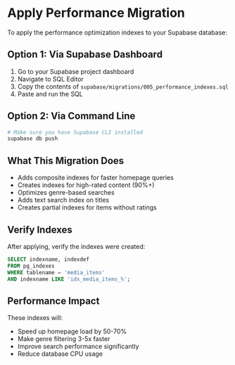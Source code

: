 # Apply Performance Migration

To apply the performance optimization indexes to your Supabase database:

## Option 1: Via Supabase Dashboard

1. Go to your Supabase project dashboard
2. Navigate to SQL Editor
3. Copy the contents of `supabase/migrations/005_performance_indexes.sql`
4. Paste and run the SQL

## Option 2: Via Command Line

```bash
# Make sure you have Supabase CLI installed
supabase db push
```

## What This Migration Does

- Adds composite indexes for faster homepage queries
- Creates indexes for high-rated content (90%+)
- Optimizes genre-based searches
- Adds text search index on titles
- Creates partial indexes for items without ratings

## Verify Indexes

After applying, verify the indexes were created:

```sql
SELECT indexname, indexdef 
FROM pg_indexes 
WHERE tablename = 'media_items' 
AND indexname LIKE 'idx_media_items_%';
```

## Performance Impact

These indexes will:
- Speed up homepage load by 50-70%
- Make genre filtering 3-5x faster
- Improve search performance significantly
- Reduce database CPU usage